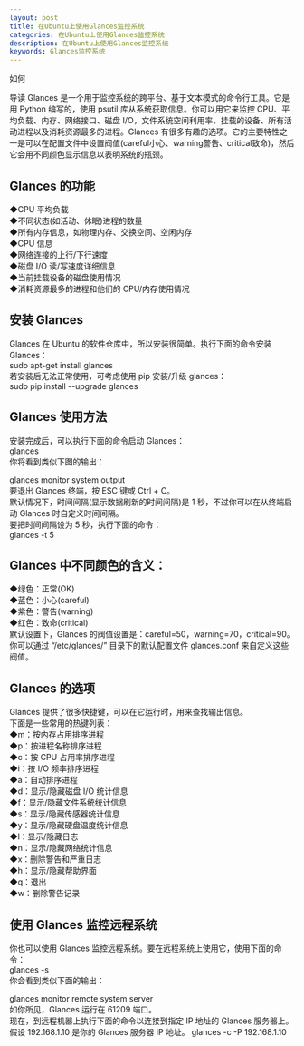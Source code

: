 ```yaml
---
layout: post
title: 在Ubuntu上使用Glances监控系统
categories: 在Ubuntu上使用Glances监控系统
description: 在Ubuntu上使用Glances监控系统
keywords: Glances监控系统
---
```

如何

导读  Glances 是一个用于监控系统的跨平台、基于文本模式的命令行工具。它是用 Python 编写的，使用 psutil 库从系统获取信息。你可以用它来监控 CPU、平均负载、内存、网络接口、磁盘 I/O，文件系统空间利用率、挂载的设备、所有活动进程以及消耗资源最多的进程。Glances 有很多有趣的选项。它的主要特性之一是可以在配置文件中设置阀值(careful小心、warning警告、critical致命)，然后它会用不同颜色显示信息以表明系统的瓶颈。

## Glances 的功能
◆CPU 平均负载  
◆不同状态(如活动、休眠)进程的数量  
◆所有内存信息，如物理内存、交换空间、空闲内存  
◆CPU 信息  
◆网络连接的上行/下行速度  
◆磁盘 I/O 读/写速度详细信息  
◆当前挂载设备的磁盘使用情况  
◆消耗资源最多的进程和他们的 CPU/内存使用情况  

## 安装 Glances
Glances 在 Ubuntu 的软件仓库中，所以安装很简单。执行下面的命令安装 Glances：  
sudo apt-get install glances  
若安装后无法正常使用，可考虑使用 pip 安装/升级 glances：  
sudo pip install --upgrade glances  

## Glances 使用方法  
安装完成后，可以执行下面的命令启动 Glances：  
glances  
你将看到类似下图的输出：  

glances monitor system output  
要退出 Glances 终端，按 ESC 键或 Ctrl + C。  
默认情况下，时间间隔(显示数据刷新的时间间隔)是 1 秒，不过你可以在从终端启动 Glances 时自定义时间间隔。  
要把时间间隔设为 5 秒，执行下面的命令：  
glances -t 5  

## Glances 中不同颜色的含义：  
◆绿色：正常(OK)  
◆蓝色：小心(careful)  
◆紫色：警告(warning)  
◆红色：致命(critical)  
默认设置下，Glances 的阀值设置是：careful=50，warning=70，critical=90。你可以通过 “/etc/glances/” 目录下的默认配置文件 glances.conf 来自定义这些阀值。  

## Glances 的选项

Glances 提供了很多快捷键，可以在它运行时，用来查找输出信息。  
下面是一些常用的热键列表：  
◆m：按内存占用排序进程  
◆p：按进程名称排序进程  
◆c：按 CPU 占用率排序进程  
◆i：按 I/O 频率排序进程  
◆a：自动排序进程  
◆d：显示/隐藏磁盘 I/O 统计信息  
◆f：显示/隐藏文件系统统计信息  
◆s：显示/隐藏传感器统计信息  
◆y：显示/隐藏硬盘温度统计信息  
◆l：显示/隐藏日志  
◆n：显示/隐藏网络统计信息  
◆x：删除警告和严重日志  
◆h：显示/隐藏帮助界面  
◆q：退出  
◆w：删除警告记录

## 使用 Glances 监控远程系统  
你也可以使用 Glances 监控远程系统。要在远程系统上使用它，使用下面的命令：    
glances -s  
你会看到类似下面的输出：  

glances monitor remote system server  
如你所见，Glances 运行在 61209 端口。  
现在，到远程机器上执行下面的命令以连接到指定 IP 地址的 Glances 服务器上。假设 192.168.1.10 是你的 Glances 服务器 IP 地址。
glances -c -P 192.168.1.10  
